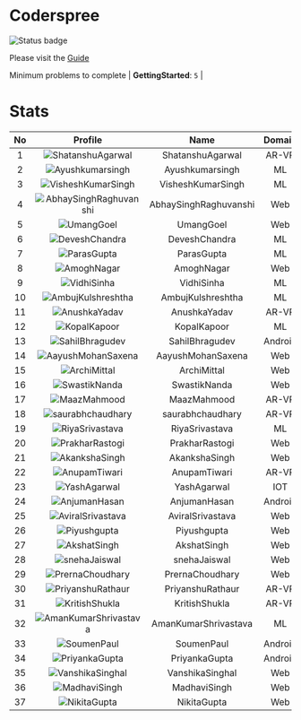 
Coderspree
==========


![Status badge](https://github.com/InnogeeksOrganization/coderspree/actions/workflows/checkSubmission.yml/badge.svg)  


Please visit the [Guide](./Guide/README.md)  


Minimum problems to complete | **GettingStarted**: `5` |   

# Stats
  

|No|Profile|Name|Domain|Year|Solved|
| :---: | :---: | :---: | :---: | :---: | :---: |
|1|![ShatanshuAgarwal](https://avatars.githubusercontent.com/u/63258511?v=4&s=100)|ShatanshuAgarwal|AR-VR|3|17|
|2|![Ayushkumarsingh](https://avatars.githubusercontent.com/u/78909117?v=4&s=100)|Ayushkumarsingh|ML|2|16|
|3|![VisheshKumarSingh](https://avatars.githubusercontent.com/u/47525494?v=4&s=100)|VisheshKumarSingh|ML|2|15|
|4|![AbhaySinghRaghuvanshi](https://avatars.githubusercontent.com/u/84376218?v=4&s=100)|AbhaySinghRaghuvanshi|Web|2|13|
|5|![UmangGoel](https://avatars.githubusercontent.com/u/84376218?v=4&s=100)|UmangGoel|Web|3|13|
|6|![DeveshChandra](https://avatars.githubusercontent.com/u/82612473?v=4&s=100)|DeveshChandra|ML|2|12|
|7|![ParasGupta](https://avatars.githubusercontent.com/u/60445527?v=4&s=100)|ParasGupta|ML|3|12|
|8|![AmoghNagar](https://avatars.githubusercontent.com/u/84376218?v=4&s=100)|AmoghNagar|Web|3|12|
|9|![VidhiSinha](https://avatars.githubusercontent.com/u/83163944?v=4&s=100)|VidhiSinha|ML|2|11|
|10|![AmbujKulshreshtha](https://avatars.githubusercontent.com/u/84376218?v=4&s=100)|AmbujKulshreshtha|ML|2|11|
|11|![AnushkaYadav](https://avatars.githubusercontent.com/u/63538061?v=4&s=100)|AnushkaYadav|AR-VR|3|9|
|12|![KopalKapoor](https://avatars.githubusercontent.com/u/84376218?v=4&s=100)|KopalKapoor|ML|2|9|
|13|![SahilBhragudev](https://avatars.githubusercontent.com/u/84376218?v=4&s=100)|SahilBhragudev|Android|2|9|
|14|![AayushMohanSaxena](https://avatars.githubusercontent.com/u/84376218?v=4&s=100)|AayushMohanSaxena|Web|2|9|
|15|![ArchiMittal](https://avatars.githubusercontent.com/u/84376218?v=4&s=100)|ArchiMittal|Web|2|8|
|16|![SwastikNanda](https://avatars.githubusercontent.com/u/84376218?v=4&s=100)|SwastikNanda|Web|2|8|
|17|![MaazMahmood](https://avatars.githubusercontent.com/u/83294849?v=4&s=100)|MaazMahmood|AR-VR|2|7|
|18|![saurabhchaudhary](https://avatars.githubusercontent.com/u/54533861?v=4&s=100)|saurabhchaudhary|AR-VR|3|7|
|19|![RiyaSrivastava](https://avatars.githubusercontent.com/u/82600662?v=4&s=100)|RiyaSrivastava|ML|2|7|
|20|![PrakharRastogi](https://avatars.githubusercontent.com/u/84376218?v=4&s=100)|PrakharRastogi|Web|3|7|
|21|![AkankshaSingh](https://avatars.githubusercontent.com/u/84376218?v=4&s=100)|AkankshaSingh|Web|2|7|
|22|![AnupamTiwari](https://avatars.githubusercontent.com/u/81892907?v=4&s=100)|AnupamTiwari|AR-VR|2|6|
|23|![YashAgarwal](https://avatars.githubusercontent.com/u/59206738?v=4&s=100)|YashAgarwal|IOT|3|6|
|24|![AnjumanHasan](https://avatars.githubusercontent.com/u/84376218?v=4&s=100)|AnjumanHasan|Android|2|6|
|25|![AviralSrivastava](https://avatars.githubusercontent.com/u/84376218?v=4&s=100)|AviralSrivastava|Web|2|6|
|26|![Piyushgupta](https://avatars.githubusercontent.com/u/84376218?v=4&s=100)|Piyushgupta|Web|2|6|
|27|![AkshatSingh](https://avatars.githubusercontent.com/u/84376218?v=4&s=100)|AkshatSingh|Web|2|6|
|28|![snehaJaiswal](https://avatars.githubusercontent.com/u/84376218?v=4&s=100)|snehaJaiswal|Web|2|6|
|29|![PrernaChoudhary](https://avatars.githubusercontent.com/u/84376218?v=4&s=100)|PrernaChoudhary|Web|2|6|
|30|![PriyanshuRathaur](https://avatars.githubusercontent.com/u/86730388?v=4&s=100)|PriyanshuRathaur|AR-VR|2|5|
|31|![KritishShukla](https://avatars.githubusercontent.com/u/84233260?v=4&s=100)|KritishShukla|AR-VR|2|5|
|32|![AmanKumarShrivastava](https://avatars.githubusercontent.com/u/81643753?v=4&s=100)|AmanKumarShrivastava|ML|2|5|
|33|![SoumenPaul](https://avatars.githubusercontent.com/u/84376218?v=4&s=100)|SoumenPaul|Android|2|5|
|34|![PriyankaGupta](https://avatars.githubusercontent.com/u/84376218?v=4&s=100)|PriyankaGupta|Android|2|5|
|35|![VanshikaSinghal](https://avatars.githubusercontent.com/u/84376218?v=4&s=100)|VanshikaSinghal|Web|3|5|
|36|![MadhaviSingh](https://avatars.githubusercontent.com/u/84376218?v=4&s=100)|MadhaviSingh|Web|2|5|
|37|![NikitaGupta](https://avatars.githubusercontent.com/u/84376218?v=4&s=100)|NikitaGupta|Web|3|5|
